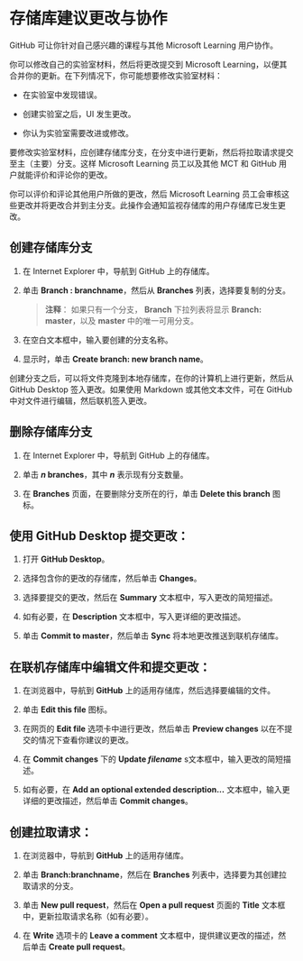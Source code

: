 ﻿# 存储库建议更改与协作

GitHub 可让你针对自己感兴趣的课程与其他 Microsoft Learning 用户协作。 

你可以修改自己的实验室材料，然后将更改提交到 Microsoft Learning，以便其合并你的更新。在下列情况下，你可能想要修改实验室材料：

- 在实验室中发现错误。 

- 创建实验室之后，UI 发生更改。 

- 你认为实验室需要改进或修改。

要修改实验室材料，应创建存储库分支，在分支中进行更新，然后将拉取请求提交至主（主要）分支。这样 Microsoft Learning 员工以及其他 MCT 和 GitHub 用户就能评价和评论你的更改。 

你可以评价和评论其他用户所做的更改，然后 Microsoft Learning 员工会审核这些更改并将更改合并到主分支。此操作会通知监视存储库的用户存储库已发生更改。

## 创建存储库分支

1.	在 Internet Explorer 中，导航到 GitHub 上的存储库。

1.	单击 **Branch : branchname**，然后从 **Branches** 列表，选择要复制的分支。

    > **注释**：	如果只有一个分支， **Branch** 下拉列表将显示 **Branch: master**，以及 **master** 中的唯一可用分支。

3.	在空白文本框中，输入要创建的分支名称。

4.	显示时，单击 **Create branch: new branch name**。

创建分支之后，可以将文件克隆到本地存储库，在你的计算机上进行更新，然后从 GitHub Desktop 签入更改。如果使用 Markdown 或其他文本文件，可在 GitHub 中对文件进行编辑，然后联机签入更改。

## 删除存储库分支

1.	在 Internet Explorer 中，导航到 GitHub 上的存储库。

2.	单击 ***n* branches**，其中 ***n*** 表示现有分支数量。

3.	在 **Branches** 页面，在要删除分支所在的行，单击 **Delete this branch** 图标。

## 使用 GitHub Desktop 提交更改：

1.	打开 **GitHub Desktop**。

2.	选择包含你的更改的存储库，然后单击 **Changes**。

3.	选择要提交的更改，然后在 **Summary** 文本框中，写入更改的简短描述。

4.	如有必要，在 **Description** 文本框中，写入更详细的更改描述。

5.	单击 **Commit to master**，然后单击 **Sync** 将本地更改推送到联机存储库。

## 在联机存储库中编辑文件和提交更改：

1.	在浏览器中，导航到 **GitHub** 上的适用存储库，然后选择要编辑的文件。

2.	单击 **Edit this file** 图标。

3.	在网页的 **Edit file** 选项卡中进行更改，然后单击 **Preview changes** 以在不提交的情况下查看你建议的更改。

4.	在 **Commit changes** 下的 **Update *filename*** s文本框中，输入更改的简短描述。

5.	如有必要，在 **Add an optional extended description...** 文本框中，输入更详细的更改描述，然后单击 **Commit changes**。

## 创建拉取请求：

1.	在浏览器中，导航到 **GitHub** 上的适用存储库。

2.	单击 **Branch:branchname**，然后在 **Branches** 列表中，选择要为其创建拉取请求的分支。

3.	单击 **New pull request**，然后在 **Open a pull request** 页面的 **Title** 文本框中，更新拉取请求名称（如有必要）。

4.	在 **Write** 选项卡的 **Leave a comment** 文本框中，提供建议更改的描述，然后单击 **Create pull request**。
